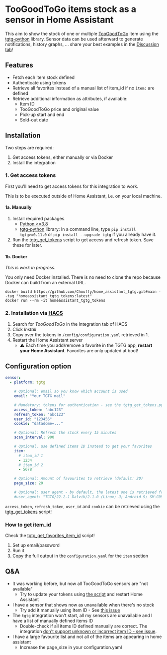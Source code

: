 # TooGoodToGo items stock as a sensor in Home Assistant

This aim to show the stock of one or multiple [TooGoodToGo](https://toogoodtogo.com/) item using the [tgtg-python](https://github.com/ahivert/tgtg-python) library.
Sensor data can be used afterward to generate notifications, history graphs, ... share your best examples in the [Discussion tab](https://github.com/Chouffy/home_assistant_tgtg/discussions)!

## Features

- Fetch each item stock defined
- Authenticate using tokens
- Retrieve all favorites instead of a manual list of item_id if no `item:` are defined
- Retrieve additional information as attributes, if available:
  - Item ID
  - TooGoodToGo price and original value
  - Pick-up start and end
  - Sold-out date

## Installation

Two steps are required:

1. Get access tokens, either manually or via Docker
1. Install the integration

### 1. Get access tokens

First you'll need to get access tokens for this integration to work.

This is to be executed outside of Home Assistant, i.e. on your local machine.

#### 1a. Manually

1. Install required packages.
   - [Python >=3.8](https://www.python.org/downloads/)
   - [tgtg-python](https://github.com/ahivert/tgtg-python) library: In a command line, type `pip install tgtg>=0.11.0` or `pip install --upgrade tgtg` if you already have it.
1. Run the [tgtg_get_tokens](./tgtg_get_tokens.py) script to get access and refresh token. Save these for later.

#### 1b. Docker

_This is work in progress._

You only need Docker installed. There is no need to clone the repo because Docker can build from an external URL.

```
docker build https://github.com/Chouffy/home_assistant_tgtg.git#main --tag "homeassistant_tgtg_tokens:latest"
docker run --rm -it homeassistant_tgtg_tokens
```

### 2. Installation via [HACS](https://hacs.xyz/)

1. Search for _TooGoodToGo_ in the Integration tab of HACS
1. Click _Install_
1. Copy over the tokens in `/config/configuration.yaml` retrieved in 1.
1. Restart the Home Assistant server
   - ⚠ Each time you add/remove a favorite in the TGTG app, **restart your Home Assistant**. Favorites are only updated at boot!

## Configuration option

```yaml
sensor:
  - platform: tgtg

    # Optional: email so you know which account is used
    email: "Your TGTG mail"

    # Mandatory: tokens for authentication - see the tgtg_get_tokens.py script
    access_token: "abc123"
    refresh_token: "abc123"
    user_id: "123456"
    cookie: "datadome=..."

    # Optional: Refresh the stock every 15 minutes
    scan_interval: 900

    # Optional, use defined items ID instead to get your favorites
    item:
      # item_id 1
      - 1234
      # item_id 2
      - 5678

    # Optional: Amount of favourites to retrieve (default: 20)
    page_size: 20

    # Optional: user agent - by default, the latest one is retrieved from the Google Play store
    #user_agent: "TGTG/22.2.1 Dalvik/2.1.0 (Linux; U; Android 9; SM-G955F Build/PPR1.180610.011)"
```

`access_token`, `refresh_token`, `user_id` and `cookie` can be retrieved using the [tgtg_get_tokens](./tgtg_get_tokens.py) script!

### How to get item_id

Check the [tgtg_get_favorites_item_id](./tgtg_get_favorites_item_id.py) script!

1. Set up email/password
1. Run it
1. Copy the full output in the `configuration.yaml` for the `item` section

## Q&A

- It was working before, but now all TooGoodToGo sensors are "not available"
  - Try to update your tokens using [the script](https://github.com/Chouffy/home_assistant_tgtg/blob/main/tgtg_get_tokens.py) and restart Home Assistant
- I have a sensor that shows now as unavailable when there's no stock
  - Try add it manually using Item ID - See [this issue](https://github.com/Chouffy/home_assistant_tgtg/issues/18)
- The `tgtg` integration won't start, all my sensors are unavailable and I have a list of manually defined items ID
  - Double-check if all items ID defined manually are correct. The integration [don't support unknown or incorrect item ID - see issue](https://github.com/Chouffy/home_assistant_tgtg/issues/22).
- I have a large favourite list and not all of the items are appearing in home assistant
  - Increase the page_size in your configuration.yaml
